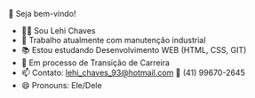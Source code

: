   👀 Seja bem-vindo! 

- 🧑🏾 Sou Lehi Chaves
- 🔨 Trabalho atualmente com manutenção industrial
- 📚 Estou estudando Desenvolvimento WEB (HTML, CSS, GIT)
- 🚀 Em processo de Transição de Carreira
- 📫 Contato: lehi_chaves_93@hotmail.com 📱 (41) 99670-2645
- 😄 Pronouns: Ele/Dele
